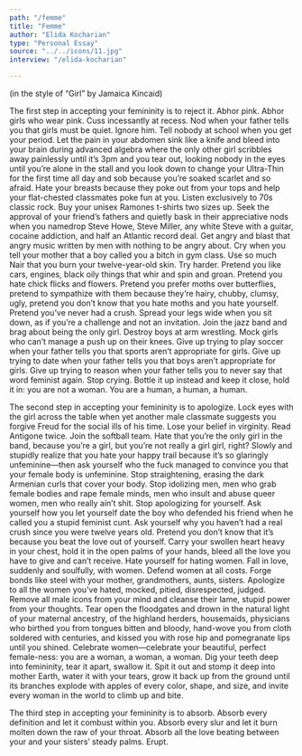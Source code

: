 ```yaml
---
path: "/femme"
title: "Femme"
author: "Elida Kocharian"
type: "Personal Essay"
source: "../../icons/11.jpg"
interview: "/elida-kocharian"  

---
```


(in the style of “Girl” by Jamaica Kincaid)
 
The first step in accepting your femininity is to reject it. Abhor pink. Abhor girls who wear pink. Cuss incessantly at recess. Nod when your father tells you that girls must be quiet. Ignore him. Tell nobody at school when you get your period. Let the pain in your abdomen sink like a knife and bleed into your brain during advanced algebra where the only other girl scribbles away painlessly until it’s 3pm and you tear out, looking nobody in the eyes until you’re alone in the stall and you look down to change your Ultra-Thin for the first time all day and sob because you’re soaked scarlet and so afraid. Hate your breasts because they poke out from your tops and help your flat-chested classmates poke fun at you. Listen exclusively to 70s classic rock. Buy your unisex Ramones t-shirts two sizes up. Seek the approval of your friend’s fathers and quietly bask in their appreciative nods when you namedrop Steve Howe, Steve Miller, any white Steve with a guitar, cocaine addiction, and half an Atlantic record deal. Get angry and blast that angry music written by men with nothing to be angry about. Cry when you tell your mother that a boy called you a bitch in gym class. Use so much Nair that you burn your twelve-year-old skin. Try harder. Pretend you like cars, engines, black oily things that whir and spin and groan. Pretend you hate chick flicks and flowers. Pretend you prefer moths over butterflies, pretend to sympathize with them because they’re hairy, chubby, clumsy, ugly, pretend you don’t know that you hate moths and you hate yourself. Pretend you’ve never had a crush. Spread your legs wide when you sit down, as if you’re a challenge and not an invitation. Join the jazz band and brag about being the only girl. Destroy boys at arm wrestling. Mock girls who can’t manage a push up on their knees. Give up trying to play soccer when your father tells you that sports aren’t appropriate for girls. Give up trying to date when your father tells you that boys aren’t appropriate for girls. Give up trying to reason when your father tells you to never say that word feminist again. Stop crying. Bottle it up instead and keep it close, hold it in: you are not a woman. You are a human, a human, a human.  

The second step in accepting your femininity is to apologize. Lock eyes with the girl across the table when yet another male classmate suggests you forgive Freud for the social ills of his time. Lose your belief in virginity. Read Antigone twice. Join the softball team. Hate that you’re the only girl in the band, because you’re a girl, but you’re not really a girl girl, right? Slowly and stupidly realize that you hate your happy trail because it’s so glaringly unfeminine—then ask yourself who the fuck managed to convince you that your female body is unfeminine. Stop straightening, erasing the dark Armenian curls that cover your body. Stop idolizing men, men who grab female bodies and rape female minds, men who insult and abuse queer women, men who really ain’t shit. Stop apologizing for yourself. Ask yourself how you let yourself date the boy who defended his friend when he called you a stupid feminist cunt. Ask yourself why you haven’t had a real crush since you were twelve years old. Pretend you don’t know that it’s because you beat the love out of yourself. Carry your swollen heart heavy in your chest, hold it in the open palms of your hands, bleed all the love you have to give and can’t receive. Hate yourself for hating women. Fall in love, suddenly and soulfully, with women. Defend women at all costs. Forge bonds like steel with your mother, grandmothers, aunts, sisters. Apologize to all the women you’ve hated, mocked, pitied, disrespected, judged. Remove all male icons from your mind and cleanse their lame, stupid power from your thoughts. Tear open the floodgates and drown in the natural light of your maternal ancestry, of the highland herders, housemaids, physicians who birthed you from tongues bitten and bloody, hand-wove you from cloth soldered with centuries, and kissed you with rose hip and pomegranate lips until you shined. Celebrate women—celebrate your beautiful, perfect female-ness: you are a woman, a woman, a woman. Dig your teeth deep into femininity, tear it apart, swallow it. Spit it out and stomp it deep into mother Earth, water it with your tears, grow it back up from the ground until its branches explode with apples of every color, shape, and size, and invite every woman in the world to climb up and bite.

The third step in accepting your femininity is to absorb. Absorb every definition and let it combust within you. Absorb every slur and let it burn molten down the raw of your throat. Absorb all the love beating between your and your sisters’ steady palms. Erupt.
